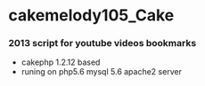 cakemelody105_Cake
==================

### 2013 script for youtube videos bookmarks

* cakephp 1.2.12 based 
* runing on php5.6 mysql 5.6 apache2 server
